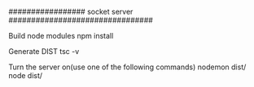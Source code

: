 

################# socket server ################################

Build node modules
	npm install

Generate DIST
	tsc -v

Turn the server on(use one of the following commands)
	nodemon dist/
	node dist/

